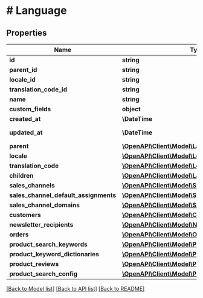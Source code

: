 # # Language

## Properties

Name | Type | Description | Notes
------------ | ------------- | ------------- | -------------
**id** | **string** |  | [optional]
**parent_id** | **string** |  | [optional]
**locale_id** | **string** |  |
**translation_code_id** | **string** |  | [optional]
**name** | **string** |  |
**custom_fields** | **object** |  | [optional]
**created_at** | **\DateTime** |  | [readonly]
**updated_at** | **\DateTime** |  | [optional] [readonly]
**parent** | [**\OpenAPI\Client\Model\Language**](Language.md) |  | [optional]
**locale** | [**\OpenAPI\Client\Model\Locale**](Locale.md) |  | [optional]
**translation_code** | [**\OpenAPI\Client\Model\Locale**](Locale.md) |  | [optional]
**children** | [**\OpenAPI\Client\Model\Language**](Language.md) |  | [optional]
**sales_channels** | [**\OpenAPI\Client\Model\SalesChannel**](SalesChannel.md) |  | [optional]
**sales_channel_default_assignments** | [**\OpenAPI\Client\Model\SalesChannel**](SalesChannel.md) |  | [optional]
**sales_channel_domains** | [**\OpenAPI\Client\Model\SalesChannelDomain**](SalesChannelDomain.md) |  | [optional]
**customers** | [**\OpenAPI\Client\Model\Customer**](Customer.md) |  | [optional]
**newsletter_recipients** | [**\OpenAPI\Client\Model\NewsletterRecipient**](NewsletterRecipient.md) |  | [optional]
**orders** | [**\OpenAPI\Client\Model\Order**](Order.md) |  | [optional]
**product_search_keywords** | [**\OpenAPI\Client\Model\ProductSearchKeyword**](ProductSearchKeyword.md) |  | [optional]
**product_keyword_dictionaries** | [**\OpenAPI\Client\Model\ProductKeywordDictionary**](ProductKeywordDictionary.md) |  | [optional]
**product_reviews** | [**\OpenAPI\Client\Model\ProductReview**](ProductReview.md) |  | [optional]
**product_search_config** | [**\OpenAPI\Client\Model\ProductSearchConfig**](ProductSearchConfig.md) |  | [optional]

[[Back to Model list]](../../README.md#models) [[Back to API list]](../../README.md#endpoints) [[Back to README]](../../README.md)
